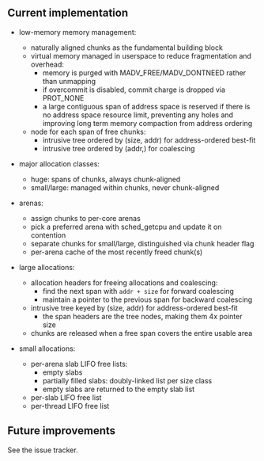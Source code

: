 ## Current implementation

- low-memory memory management:
    - naturally aligned chunks as the fundamental building block
    - virtual memory managed in userspace to reduce fragmentation and overhead:
        - memory is purged with MADV_FREE/MADV_DONTNEED rather than unmapping
        - if overcommit is disabled, commit charge is dropped via PROT_NONE
        - a large contiguous span of address space is reserved if there is no
          address space resource limit, preventing any holes and improving long
          term memory compaction from address ordering
    - node for each span of free chunks:
        - intrusive tree ordered by (size, addr) for address-ordered best-fit
        - intrusive tree ordered by (addr,) for coalescing

- major allocation classes:
    - huge: spans of chunks, always chunk-aligned
    - small/large: managed within chunks, never chunk-aligned

- arenas:
    - assign chunks to per-core arenas
    - pick a preferred arena with sched_getcpu and update it on contention
    - separate chunks for small/large, distinguished via chunk header flag
    - per-arena cache of the most recently freed chunk(s)

- large allocations:
    - allocation headers for freeing allocations and coalescing:
        - find the next span with `addr + size` for forward coalescing
        - maintain a pointer to the previous span for backward coalescing
    - intrusive tree keyed by (size, addr) for address-ordered best-fit
        - the span headers are the tree nodes, making them 4x pointer size
    - chunks are released when a free span covers the entire usable area

- small allocations:
    - per-arena slab LIFO free lists:
        - empty slabs
        - partially filled slabs: doubly-linked list per size class
        - empty slabs are returned to the empty slab list
    - per-slab LIFO free list
    - per-thread LIFO free list

## Future improvements

See the issue tracker.
